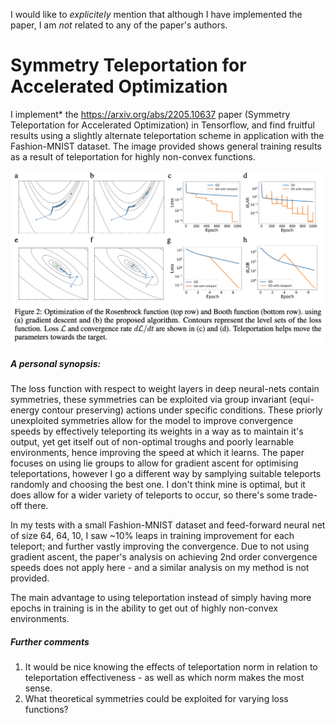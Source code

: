 I would like to *explicitely* mention that although I have implemented the paper, I am _not_ related to any of the paper's authors.

# Symmetry Teleportation for Accelerated Optimization

I implement* the https://arxiv.org/abs/2205.10637 paper (Symmetry Teleportation for Accelerated Optimization) in Tensorflow, and find fruitful results using a slightly alternate teleportation scheme in application with the Fashion-MNIST dataset. The image provided shows general training results as a result of teleportation for highly non-convex functions.


![ho ho ho ya filthy animal](fig2_frompaper.png)
##### A personal synopsis:

The loss function with respect to weight layers in deep neural-nets contain symmetries, these symmetries can be exploited via group invariant (equi-energy contour preserving) actions under specific conditions. These priorly unexploited symmetries allow for the model to improve convergence speeds by effectively teleporting its weights in a way as to maintain it's output, yet get itself out of non-optimal troughs and poorly learnable environments, hence improving the speed at which it learns. The paper focuses on using lie groups to allow for gradient ascent for optimising teleportations, however I go a different way by samplying suitable teleports randomly and choosing the best one. I don't think mine is optimal, but it does allow for a wider variety of teleports to occur, so there's some trade-off there.

In my tests with a small Fashion-MNIST dataset and feed-forward neural net of size 64, 64, 10, I saw ~10% leaps in training improvement for each teleport; and further vastly improving the convergence. Due to not using gradient ascent, the paper's analysis on achieving 2nd order convergence speeds does not apply here - and a similar analysis on my method is not provided.

The main advantage to using teleportation instead of simply having more epochs in training is in the ability to get out of highly non-convex environments.

##### Further comments

1) It would be nice knowing the effects of teleportation norm in relation to teleportation effectiveness - as well as which norm makes the most sense.
2) What theoretical symmetries could be exploited for varying loss functions?
